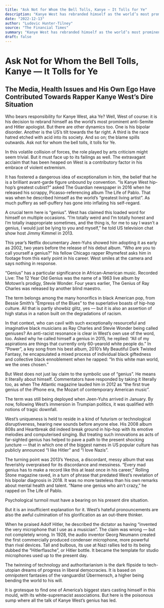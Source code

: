 ```yaml
---
title: "Ask Not for Whom the Bell Tolls, Kanye — It Tolls for Ye"
description: "Kanye West has rebranded himself as the world’s most prominent anti-Semite and Hitler apologist. But there are other dynamics too. One is his bipolar disorder. Another is the US’s tilt towards the far..."
date: "2022-12-13"
author: "Ludovic Hunter-Tilney"
source: "‌The Financial Times"
summary: "Kanye West has rebranded himself as the world’s most prominent anti-Semite and Hitler apologist. But there are other dynamics too. One is his bipolar disorder. Another is the US’s tilt towards the far right. And so on; the blame spills outwards."
draft: false
---
```


# Ask Not for Whom the Bell Tolls, Kanye — It Tolls for Ye

## The Media, Health Issues and His Own Ego Have Contributed Towards Rapper Kanye West’s Dire Situation

Who bears responsibility for Kanye West, aka Ye? Well, West of course: it is his decision to rebrand himself as the world’s most prominent anti-Semite and Hitler apologist. But there are other dynamics too. One is his bipolar disorder. Another is the US’s tilt towards the far right. A third is the race hatred etched with acid into its society. And so on; the blame spills outwards. Ask not for whom the bell tolls, it tolls for Ye.

In this volatile collision of forces, the role played by arts criticism might seem trivial. But it must face up to its failings as well. The extravagant acclaim that has been heaped on West is a contributory factor in his embrace of violent extremism.

It has fostered a dangerous idea of exceptionalism in him, the belief that he is a brilliant avant-garde figure unbound by convention. “Is Kanye West hip-hop’s greatest cubist?” asked The Guardian newspaper in 2016 when he released his scrappy, Picasso-referencing album The Life of Pablo. That was when he described himself as the world’s “greatest living artist”. As much puffery as self-puffery has gone into inflating his self-regard.

A crucial term here is “genius”. West has claimed this loaded word for himself on multiple occasions. “I’m totally weird and I’m totally honest and I’m totally inappropriate sometimes, and the thing is, for me to say I wasn’t a genius, I would just be lying to you and myself,” he told US television chat show host Jimmy Kimmel in 2013.

This year’s Netflix documentary Jeen-Yuhs showed him adopting it as early as 2002, two years before the release of his debut album. “Who are you to call yourself a genius?” his fellow Chicago rapper Rhymefest asks him in footage from this early point in his career. West smiles at the camera and says nothing in response.

“Genius” has a particular significance in African-American music. Recorded Live: The 12 Year Old Genius was the name of a 1963 live album by Motown’s prodigy, Stevie Wonder. Four years earlier, The Genius of Ray Charles was released by another blind maestro.

The term belongs among the many honorifics in black American pop, from Bessie Smith’s “Empress of the Blues” to the superlative boasts of hip-hop culture. All that is partly showbiz glitz, yes — but it is also an assertion of high status in a nation built on the degradations of racism.

In that context, who can cavil with such exceptionally resourceful and imaginative black musicians as Ray Charles and Stevie Wonder being called geniuses? An anti-racist resonance is clear in West’s own use of the word, too. Asked why he called himself a genius in 2015, he replied: “All of my aspirations are things that currently only 60-yearold white people do.” In “Power”, a key song from his best album, 2010’s My Beautiful Dark Twisted Fantasy, he encapsulated a mixed process of individual black giftedness and collective black ennoblement when he rapped: “In this white man world, we the ones chosen.”

But West does not just lay claim to the symbolic use of “genius”. He means it literally about himself. Commentators have responded by taking it literally too, as when The Atlantic magazine lauded him in 2012 as “the first true genius of the iPhone era, the Mozart of contemporary American music”.

The term was still being deployed when Jeen-Yuhs arrived in January. By now, following West’s immersion in Trumpian politics, it was qualified with notions of tragic downfall.

West’s uniqueness is held to reside in a kind of futurism or technological disruptiveness, hearing new sounds before anyone else. His 2008 album 808s and Heartbreak did indeed break ground in hip-hop with its emotive melodies and computerised singing. But treating such innovations as acts of far-sighted genius has helped to pave a path to the present shocking juncture — that in which one of the biggest names in US popular culture has publicly announced “I like Hitler” and “I love Nazis”.

The turning point was 2013’s Yeezus, a discordant, messy album that was feverishly overpraised for its discordance and messiness. “Every mad genius has to make a record like this at least once in his career,” Rolling Stone magazine raved, in a turn of phrase that predated West’s revelation of his bipolar diagnosis in 2018. It was no more tasteless than his own remarks about mental health and talent. “Name one genius who ain’t crazy,” he rapped on The Life of Pablo.

Psychological turmoil must have a bearing on his present dire situation.

But it is an insufficient explanation for it. West’s hateful pronouncements are also the awful culmination of his glorification as an out-there thinker.

When he praised Adolf Hitler, he described the dictator as having “invented the very microphone that I use as a musician”. The claim was wrong — but not completely wrong. In 1928, the audio inventor Georg Neumann created the first commercially produced condenser microphone, more powerful than rival devices. Tall and bulbous, its use at Nazi rallies led to its being dubbed the “Hitlerflasche”, or Hitler bottle. It became the template for studio microphones used up to the present day.

The twinning of technology and authoritarianism is the dark flipside to tech-utopian dreams of progress in liberal democracies. It is based on omnipotent fantasies of the vanguardist Übermensch, a higher being bending the world to his will.

It is grotesque to find one of America’s biggest stars casting himself in this mould, with its white-supremacist associations. But here is the poisonous sump where all the talk of Kanye West’s genius has led.
